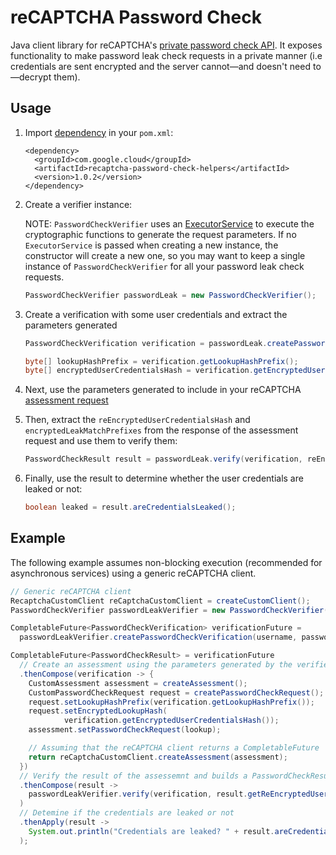 # reCAPTCHA Password Check

Java client library for reCAPTCHA's
[private password check API](https://cloud.google.com/recaptcha-enterprise/docs/check-passwords).
It exposes functionality to make password leak check requests in a private
manner (i.e credentials are sent encrypted and the server cannot—and doesn't
need to—decrypt them).

## Usage

1.  Import [dependency](https://central.sonatype.com/artifact/com.google.cloud/recaptcha-password-check-helpers/1.0.2) in your `pom.xml`:

    ```
    <dependency>
      <groupId>com.google.cloud</groupId>
      <artifactId>recaptcha-password-check-helpers</artifactId>
      <version>1.0.2</version>
    </dependency>
    ```

1.  Create a verifier instance:

    NOTE: `PasswordCheckVerifier` uses an
    [ExecutorService](https://docs.oracle.com/javase/8/docs/api/java/util/concurrent/ExecutorService.html)
    to execute the cryptographic functions to generate the request parameters.
    If no `ExecutorService` is passed when creating a new instance, the
    constructor will create a new one, so you may want to keep a single instance
    of `PasswordCheckVerifier` for all your password leak check requests.

    ```java
    PasswordCheckVerifier passwordLeak = new PasswordCheckVerifier();
    ```

1.  Create a verification with some user credentials and extract the parameters
    generated

    ```java
    PasswordCheckVerification verification = passwordLeak.createPasswordCheckVerification(username, password).get();

    byte[] lookupHashPrefix = verification.getLookupHashPrefix();
    byte[] encryptedUserCredentialsHash = verification.getEncryptedUserCredentialsHash();
    ```

1.  Next, use the parameters generated to include in your reCAPTCHA
    [assessment request](https://cloud.google.com/recaptcha-enterprise/docs/create-assessment)

1.  Then, extract the `reEncryptedUserCredentialsHash` and
    `encryptedLeakMatchPrefixes` from the response of the assessment request and
    use them to verify them:

    ```java
    PasswordCheckResult result = passwordLeak.verify(verification, reEncryptedUserCredentialsHash, encryptedLeakMatchPrefixes);
    ```

1.  Finally, use the result to determine whether the user credentials are leaked
    or not:

    ```java
    boolean leaked = result.areCredentialsLeaked();
    ```

## Example

The following example assumes non-blocking execution (recommended for
asynchronous services) using a generic reCAPTCHA client.

```java
// Generic reCAPTCHA client
RecaptchaCustomClient reCaptchaCustomClient = createCustomClient();
PasswordCheckVerifier passwordLeakVerifier = new PasswordCheckVerifier();

CompletableFuture<PasswordCheckVerification> verificationFuture =
  passwordLeakVerifier.createPasswordCheckVerification(username, password);

CompletableFuture<PasswordCheckResult> = verificationFuture
  // Create an assessment using the parameters generated by the verifier
  .thenCompose(verification -> {
    CustomAssessment assessment = createAssessment();
    CustomPasswordCheckRequest request = createPasswordCheckRequest();
    request.setLookupHashPrefix(verification.getLookupHashPrefix());
    request.setEncryptedLookupHash(
            verification.getEncryptedUserCredentialsHash());
    assessment.setPasswordCheckRequest(lookup);

    // Assuming that the reCAPTCHA client returns a CompletableFuture
    return reCaptchaCustomClient.createAssessment(assessment);
  })
  // Verify the result of the assessemnt and builds a PasswordCheckResult
  .thenCompose(result ->
    passwordLeakVerifier.verify(verification, result.getReEncryptedUserCredentials(), result.getEncryptedLeakMatchPrefixes());
  )
  // Detemine if the credentials are leaked or not
  .thenApply(result ->
    System.out.println("Credentials are leaked? " + result.areCredentialsLeaked());
  );
```
